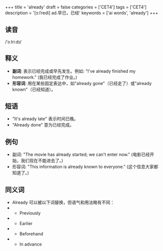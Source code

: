 +++
title = 'already'
draft = false
categories = ['CET4']
tags = ['CET4']
description = '[ɔːlˈredi] ad.早已，已经'
keywords = ['ai words', 'already']
+++

## 读音
/ˈɔːlriːdɪ/

## 释义
- **副词**: 表示已经完成或早先发生。例如: "I've already finished my homework." (我已经完成了作业。)
- **形容词**: 用在某些固定表达中，如"already gone"（已经走了）或"already known"（已经知道）。

## 短语
- "It's already late" 表示时间已晚。
- "Already done" 意为已经完成。

## 例句
- 副词: "The movie has already started; we can't enter now." (电影已经开始，我们现在不能进去了。)
- 形容词: "This information is already known to everyone." (这个信息大家都知道了。)

## 同义词
- Already 可以被以下词替换，但语气和用法略有不同：
- - Previously
- - Earlier
- - Beforehand
- - In advance
